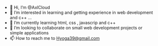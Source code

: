 - 👋 Hi, I’m @AxlCloud
- 👀 I’m interested in  learning and getting experience in web development and c++ ...
- 🌱 I’m currently learning html, css , javascrip and c++
- 💞️ I’m looking to collaborate on small web development projects or simple applications
- 📫 How to reach me to Hyoga39@gmail.com

<!---
AxlCloud/AxlCloud is a ✨ special ✨ repository because its `README.md` (this file) appears on your GitHub profile.
You can click the Preview link to take a look at your changes.
--->
